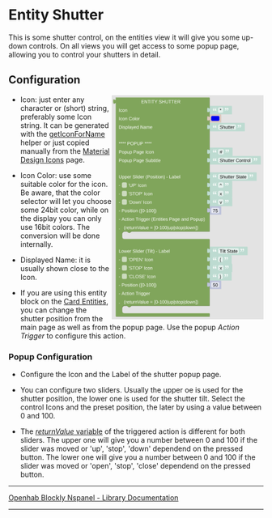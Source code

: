 # Entity Shutter

This is some shutter control, on the entities view it will give you some up-down controls. On all views you will get access to some popup page, allowing you to control your shutters in detail.

## Configuration

[<img src="img/blockLibrary_nspanel_entities_shutter.png" align="right" width="300">](img/blockLibrary_nspanel_entities_shutter.png)

- Icon: just enter any character or (short) string, preferably some Icon string. It can be generated with the [getIconForName](blockLibrary_nspanel_helpers_getIconForName.md) helper or just copied manually from the [Material Design Icons](https://docs.nspanel.pky.eu/icon-cheatsheet.html) page.

- Icon Color: use some suitable color for the icon. Be aware, that the color selector will let you choose some 24bit color, while on the display you can only use 16bit colors. The conversion will be done internally.

- Displayed Name: it is usually shown close to the Icon.

- If you are using this entity block on the [Card Entities](blockLibrary_nspanel_cards_cardEntities.md), you can change the shutter position from the main page as well as from the popup page. Use the popup *Action Trigger* to configure this action. 

### Popup Configuration

- Configure the Icon and the Label of the shutter popup page.

- You can configure two sliders. Usually the upper oe is used for the shutter position, the lower one is used for the shutter tilt. Select the control Icons and the preset position, the later by using a value between 0 and 100.

- The [*returnValue* variable](blockLibrary_nspanel_helpers_returnValue.md) of the triggered action is different for both sliders. The upper one will give you a number between 0 and 100 if the slider was moved or 'up', 'stop', 'down' dependend on the pressed button. The lower one will give you a number between 0 and 100 if the slider was moved or 'open', 'stop', 'close' dependend on the pressed button.

---

[Openhab Blockly Nspanel - Library Documentation](README.md)

---
